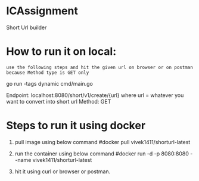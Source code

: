 # ICAssignment
Short Url builder

# How to run it on local: 
    use the following steps and hit the given url on browser or on postman because Method type is GET only 
go run -tags dynamic cmd/main.go


Endpoint:  localhost:8080/short/v1/create/{url}
    where url = whatever you want to convert into short url
Method: GET

# Steps to run it using docker

1. pull image using below command
        #docker pull vivek1411/shorturl-latest

2. run the container using below command
      #docker run -d -p 8080:8080 --name <name> vivek1411/shorturl-latest

3. hit it using curl or browser or postman.

